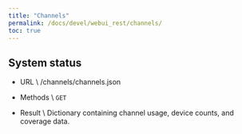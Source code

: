 ```yaml
---
title: "Channels"
permalink: /docs/devel/webui_rest/channels/
toc: true
---
```


## System status
* URL \\
        /channels/channels.json

* Methods \\
        `GET` 

* Result \\
        Dictionary containing channel usage, device counts, and coverage data.

